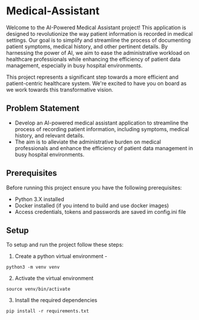 # Medical-Assistant

Welcome to the AI-Powered Medical Assistant project! This application is designed to revolutionize the way patient information is recorded in medical settings. Our goal is to simplify and streamline the process of documenting patient symptoms, medical history, and other pertinent details. By harnessing the power of AI, we aim to ease the administrative workload on healthcare professionals while enhancing the efficiency of patient data management, especially in busy hospital environments.

This project represents a significant step towards a more efficient and patient-centric healthcare system. We're excited to have you on board as we work towards this transformative vision.

## Problem Statement
- Develop an AI-powered medical assistant application to streamline the process of recording patient information, including symptoms, medical history, and relevant details. 
- The aim is to alleviate the administrative burden on medical professionals and enhance the efficiency of patient data management in busy hospital environments.

## Prerequisites
Before running this project ensure you have the following prerequisites:
- Python 3.X installed
- Docker installed (if you intend to build and use docker images)
- Access credentials, tokens and passwords are saved im config.ini file

## Setup
To setup and run the project follow these steps:
1. Create a python virtual environment -
```commandline
python3 -m venv venv
```
2. Activate the virtual environment 
```commandline
source venv/bin/activate
```
3. Install the required dependencies 
```commandline
pip install -r requirements.txt
```

